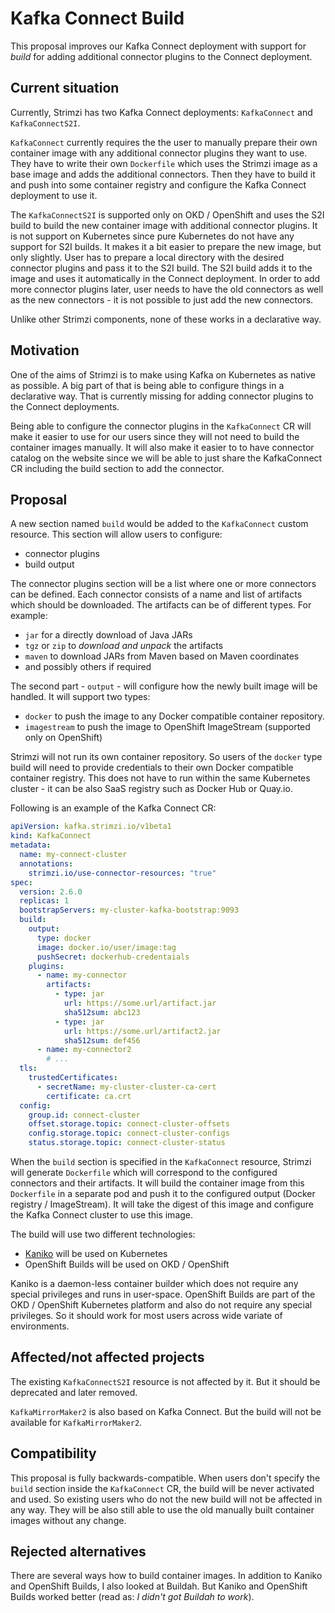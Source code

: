 # Kafka Connect Build

This proposal improves our Kafka Connect deployment with support for _build_ for adding additional connector plugins to the Connect deployment.

## Current situation

Currently, Strimzi has two Kafka Connect deployments: `KafkaConnect` and `KafkaConnectS2I`. 

`KafkaConnect` currently requires the the user to manually prepare their own container image with any additional connector plugins they want to use.
They have to write their own `Dockerfile` which uses the Strimzi image as a base image and adds the additional connectors.
Then they have to build it and push into some container registry and configure the Kafka Connect deployment to use it.

The `KafkaConnectS2I` is supported only on OKD / OpenShift and uses the S2I build to build the new container image with additional connector plugins.
It is not support on Kubernetes since pure Kubernetes do not have any support for S2I builds.
It makes it a bit easier to prepare the new image, but only slightly.
User has to prepare a local directory with the desired connector plugins and pass it to the S2I build.
The S2I build adds it to the image and uses it automatically in the Connect deployment.
In order to add more connector plugins later, user needs to have the old connectors as well as the new connectors - it is not possible to just add the new connectors.

Unlike other Strimzi components, none of these works in a declarative way.

## Motivation

One of the aims of Strimzi is to make using Kafka on Kubernetes as native as possible.
A big part of that is being able to configure things in a declarative way.
That is currently missing for adding connector plugins to the Connect deployments.

Being able to configure the connector plugins in the `KafkaConnect` CR will make it easier to use for our users since they will not need to build the container images manually.
It will also make it easier to to have connector catalog on the website since we will be able to just share the KafkaConnect CR including the build section to add the connector.

## Proposal

A new section named `build` would be added to the `KafkaConnect` custom resource.
This section will allow users to configure:
* connector plugins
* build output

The connector plugins section will be a list where one or more connectors can be defined.
Each connector consists of a name and list of artifacts which should be downloaded.
The artifacts can be of different types.
For example:
* `jar` for a directly download of Java JARs
* `tgz` or `zip` to _download and unpack_ the artifacts
* `maven` to download JARs from Maven based on Maven coordinates
* and possibly others if required

The second part - `output` - will configure how the newly built image will be handled.
It will support two types:
* `docker` to push the image to any Docker compatible container repository.
* `imagestream` to push the image to OpenShift ImageStream (supported only on OpenShift)

Strimzi will not run its own container repository.
So users of the `docker` type build will need to provide credentials to their own Docker compatible container registry.
This does not have to run within the same Kubernetes cluster - it can be also SaaS registry such as Docker Hub or Quay.io.

Following is an example of the Kafka Connect CR:

```yaml
apiVersion: kafka.strimzi.io/v1beta1
kind: KafkaConnect
metadata:
  name: my-connect-cluster
  annotations:
    strimzi.io/use-connector-resources: "true"
spec:
  version: 2.6.0
  replicas: 1
  bootstrapServers: my-cluster-kafka-bootstrap:9093
  build:
    output:
      type: docker
      image: docker.io/user/image:tag
      pushSecret: dockerhub-credentaials
    plugins:
      - name: my-connector
        artifacts:
          - type: jar
            url: https://some.url/artifact.jar
            sha512sum: abc123
          - type: jar
            url: https://some.url/artifact2.jar
            sha512sum: def456
      - name: my-connector2
        # ...
  tls:
    trustedCertificates:
      - secretName: my-cluster-cluster-ca-cert
        certificate: ca.crt
  config:
    group.id: connect-cluster
    offset.storage.topic: connect-cluster-offsets
    config.storage.topic: connect-cluster-configs
    status.storage.topic: connect-cluster-status
```

When the `build` section is specified in the `KafkaConnect` resource, Strimzi will generate `Dockerfile` which will correspond to the configured connectors and their artifacts.
It will build the container image from this `Dockerfile` in a separate pod and push it to the configured output (Docker registry / ImageStream).
It will take the digest of this image and configure the Kafka Connect cluster to use this image.

The build will use two different technologies:
* [Kaniko](https://github.com/GoogleContainerTools/kaniko) will be used on Kubernetes
* OpenShift Builds will be used on OKD / OpenShift 

Kaniko is a daemon-less container builder which does not require any special privileges and runs in user-space.
OpenShift Builds are part of the OKD / OpenShift Kubernetes platform and also do not require any special privileges.
So it should work for most users across wide variate of environments.

## Affected/not affected projects

The existing `KafkaConnectS2I` resource is not affected by it.
But it should be deprecated and later removed.

`KafkaMirrorMaker2` is also based on Kafka Connect.
But the build will not be available for `KafkaMirrorMaker2`.

## Compatibility

This proposal is fully backwards-compatible.
When users don't specify the `build` section inside the `KafkaConnect` CR, the build will be never activated and used.
So existing users who do not the new build will not be affected in any way.
They will be also still able to use the old manually built container images without any change.

## Rejected alternatives

There are several ways how to build container images.
In addition to Kaniko and OpenShift Builds, I also looked at Buildah.
But Kaniko and OpenShift Builds worked better (read as: _I didn't got Buildah to work_).
